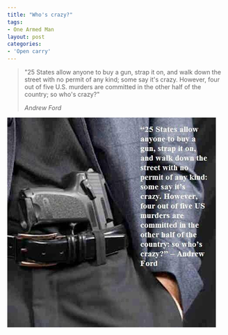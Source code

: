 ```yaml
---
title: "Who's crazy?"
tags:
- One Armed Man
layout: post
categories:
- 'Open carry'
---
```


> "25 States allow anyone to buy a gun, strap it on, and walk down the street with no permit of any kind; some say it's crazy. However, four out of five U.S. murders are committed in the other half of the country; so who's crazy?"
>
> <cite>Andrew Ford</cite>

![Who's crazy?](/assets/img/20161213-25-states.jpg)
